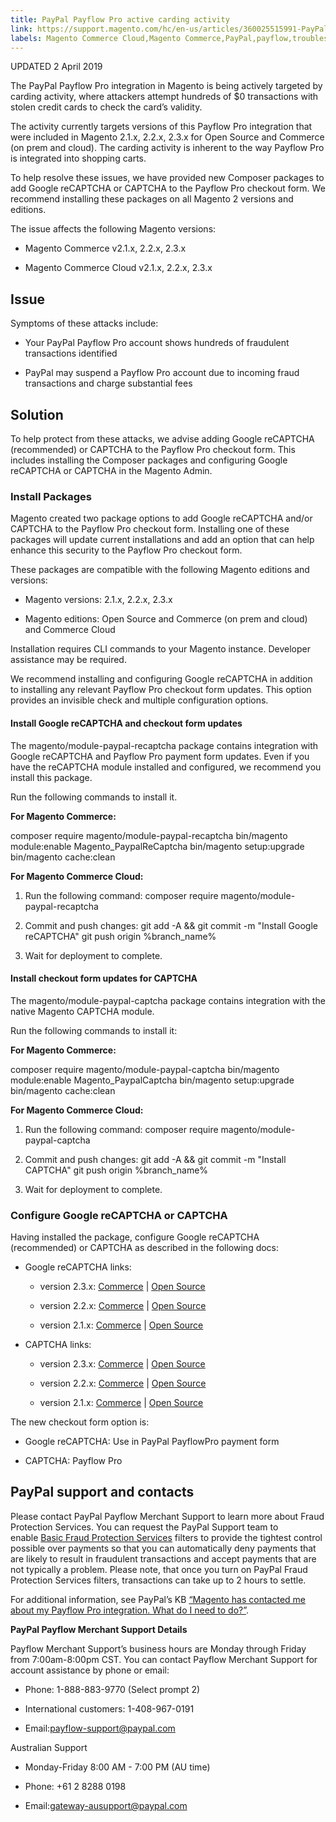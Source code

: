 ```yaml
---
title: PayPal Payflow Pro active carding activity
link: https://support.magento.com/hc/en-us/articles/360025515991-PayPal-Payflow-Pro-active-carding-activity
labels: Magento Commerce Cloud,Magento Commerce,PayPal,payflow,troubleshooting,2.3.x,2.2.x,2.1.x,carding
---
```


UPDATED 2 April 2019

The PayPal Payflow Pro integration in Magento is being actively targeted by carding activity, where attackers attempt hundreds of $0 transactions with stolen credit cards to check the card’s validity.

The activity currently targets versions of this Payflow Pro integration that were included in Magento 2.1.x, 2.2.x, 2.3.x for Open Source and Commerce (on prem and cloud). The carding activity is inherent to the way Payflow Pro is integrated into shopping carts.

To help resolve these issues, we have provided new Composer packages to add Google reCAPTCHA or CAPTCHA to the Payflow Pro checkout form. We recommend installing these packages on all Magento 2 versions and editions.

The issue affects the following Magento versions:

* Magento Commerce v2.1.x, 2.2.x, 2.3.x

* Magento Commerce Cloud v2.1.x, 2.2.x, 2.3.x

## Issue

Symptoms of these attacks include:

* Your PayPal Payflow Pro account shows hundreds of fraudulent transactions identified

* PayPal may suspend a Payflow Pro account due to incoming fraud transactions and charge substantial fees

## Solution

To help protect from these attacks, we advise adding Google reCAPTCHA (recommended) or CAPTCHA to the Payflow Pro checkout form. This includes installing the Composer packages and configuring Google reCAPTCHA or CAPTCHA in the Magento Admin.

### Install Packages

Magento created two package options to add Google reCAPTCHA and/or CAPTCHA to the Payflow Pro checkout form. Installing one of these packages will update current installations and add an option that can help enhance this security to the Payflow Pro checkout form.

These packages are compatible with the following Magento editions and versions:

* Magento versions: 2.1.x, 2.2.x, 2.3.x

* Magento editions: Open Source and Commerce (on prem and cloud) and Commerce Cloud

Installation requires CLI commands to your Magento instance. Developer assistance may be required.

We recommend installing and configuring Google reCAPTCHA in addition to installing any relevant Payflow Pro checkout form updates. This option provides an invisible check and multiple configuration options.

#### Install Google reCAPTCHA and checkout form updates

The magento/module-paypal-recaptcha package contains integration with Google reCAPTCHA and Payflow Pro payment form updates. Even if you have the reCAPTCHA module installed and configured, we recommend you install this package.

Run the following commands to install it.

**For Magento Commerce:**

composer require magento/module-paypal-recaptcha
bin/magento module:enable Magento\_PaypalReCaptcha
bin/magento setup:upgrade
bin/magento cache:clean 

**For Magento Commerce Cloud:**

1. Run the following command:
composer require magento/module-paypal-recaptcha

1. Commit and push changes:
git add -A && git commit -m "Install Google reCAPTCHA"
git push origin %branch\_name%

1. Wait for deployment to complete.

#### Install checkout form updates for CAPTCHA

The magento/module-paypal-captcha package contains integration with the native Magento CAPTCHA module.

Run the following commands to install it:

**For Magento Commerce:**

composer require magento/module-paypal-captcha
bin/magento module:enable Magento\_PaypalCaptcha
bin/magento setup:upgrade
bin/magento cache:clean 

**For Magento Commerce Cloud:**

1. Run the following command:
composer require magento/module-paypal-captcha

1. Commit and push changes:
git add -A && git commit -m "Install CAPTCHA"
git push origin %branch\_name%

1. Wait for deployment to complete.

### Configure Google reCAPTCHA or CAPTCHA

Having installed the package, configure Google reCAPTCHA (recommended) or CAPTCHA as described in the following docs:

* Google reCAPTCHA links:

	
	* version 2.3.x: [Commerce](https://docs.magento.com/m2/ee/user_guide/stores/security-google-recaptcha.html) | [Open Source](https://docs.magento.com/m2/ce/user_guide/stores/security-google-recaptcha.html)
	
	
	* version 2.2.x: [Commerce](https://docs.magento.com/m2/2.2/ee/user_guide/stores/security-google-recaptcha.html) | [Open Source](https://docs.magento.com/m2/2.2/ce/user_guide/stores/security-google-recaptcha.html)
	
	
	* version 2.1.x: [Commerce](https://docs.magento.com/m2/2.1/ee/user_guide/stores/security-google-recaptcha.html) | [Open Source](https://docs.magento.com/m2/2.1/ce/user_guide/stores/security-google-recaptcha.html)

* CAPTCHA links:

	
	* version 2.3.x: [Commerce](https://docs.magento.com/m2/ee/user_guide/stores/security-captcha.html) | [Open Source](https://docs.magento.com/m2/ce/user_guide/stores/security-captcha.html)
	
	
	* version 2.2.x: [Commerce](https://docs.magento.com/m2/2.2/ee/user_guide/stores/security-captcha.html) | [Open Source](https://docs.magento.com/m2/2.2/ce/user_guide/stores/security-captcha.html)
	
	
	* version 2.1.x: [Commerce](https://docs.magento.com/m2/2.1/ee/user_guide/stores/security-captcha.html) | [Open Source](https://docs.magento.com/m2/2.1/ce/user_guide/stores/security-captcha.html)

The new checkout form option is:

* Google reCAPTCHA: Use in PayPal PayflowPro payment form

* CAPTCHA: Payflow Pro

## PayPal support and contacts

Please contact PayPal Payflow Merchant Support to learn more about Fraud Protection Services. You can request the PayPal Support team to enable [Basic Fraud Protection Services](https://developer.paypal.com/docs/classic/payflow/fraud-protection/#how-fraud-protection-services-protect-you) filters to provide the tightest control possible over payments so that you can automatically deny payments that are likely to result in fraudulent transactions and accept payments that are not typically a problem. Please note, that once you turn on PayPal Fraud Protection Services filters, transactions can take up to 2 hours to settle.

For additional information, see PayPal’s KB [“Magento has contacted me about my Payflow Pro integration. What do I need to do?”](https://www.paypal.com/us/smarthelp/article/ts2242).

**PayPal Payflow Merchant Support Details**

Payflow Merchant Support’s business hours are Monday through Friday from 7:00am-8:00pm CST. You can contact Payflow Merchant Support for account assistance by phone or email:

* Phone: 1-888-883-9770 (Select prompt 2)

* International customers: 1-408-967-0191

* Email:[payflow-support@paypal.com](mailto:payflow-support@paypal.com)

Australian Support

* Monday-Friday 8:00 AM - 7:00 PM (AU time)

* Phone: +61 2 8288 0198

* Email:[gateway-ausupport@paypal.com](mailto:gateway-ausupport@paypal.com)



